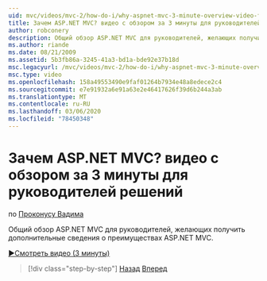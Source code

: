 ```yaml
---
uid: mvc/videos/mvc-2/how-do-i/why-aspnet-mvc-3-minute-overview-video-for-decision-makers
title: Зачем ASP.NET MVC? видео с обзором за 3 минуты для руководителей решений | Документация Майкрософт
author: robconery
description: Общий обзор ASP.NET MVC для руководителей, желающих получить дополнительные сведения о преимуществах ASP.NET MVC.
ms.author: riande
ms.date: 08/21/2009
ms.assetid: 5b3fb86a-3245-41a3-bd1a-bde92e37b18d
msc.legacyurl: /mvc/videos/mvc-2/how-do-i/why-aspnet-mvc-3-minute-overview-video-for-decision-makers
msc.type: video
ms.openlocfilehash: 158a49553490e9faf01264b7934e48a8edece2c4
ms.sourcegitcommit: e7e91932a6e91a63e2e46417626f39d6b244a3ab
ms.translationtype: MT
ms.contentlocale: ru-RU
ms.lasthandoff: 03/06/2020
ms.locfileid: "78450348"
---
```

# <a name="why-aspnet-mvc-3-minute-overview-video-for-decision-makers"></a>Зачем ASP.NET MVC? видео с обзором за 3 минуты для руководителей решений

по [Проконусу Вадима](https://github.com/robconery)

Общий обзор ASP.NET MVC для руководителей, желающих получить дополнительные сведения о преимуществах ASP.NET MVC.

[&#9654;Смотреть видео (3 минуты)](https://channel9.msdn.com/Blogs/ASP-NET-Site-Videos/why-aspnet-mvc-3-minute-overview-video-for-decision-makers)

> [!div class="step-by-step"]
> [Назад](what-is-aspnet-mvc-80-minute-technical-video-for-developers-building-nerddinner.md)
> [Вперед](aspnet-mvc-how-10-minute-technical-video-for-developers.md)
